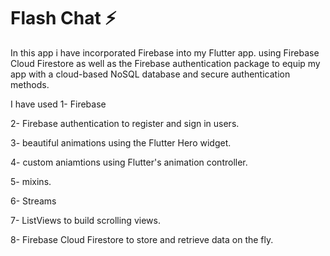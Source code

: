 # Flash Chat ⚡️

In this app i have incorporated Firebase into my Flutter app.  using Firebase Cloud Firestore as well as the Firebase authentication package to equip my app with a cloud-based NoSQL database and secure authentication methods.

I have used
1- Firebase


2- Firebase authentication to register and sign in users.



3- beautiful animations using the Flutter Hero widget.


4- custom aniamtions using Flutter's animation controller.


5- mixins.


6- Streams


7- ListViews to build scrolling views.


8- Firebase Cloud Firestore to store and retrieve data on the fly.



